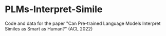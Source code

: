 # PLMs-Interpret-Simile
Code and data for the paper "Can Pre-trained Language Models Interpret Similes as Smart as Human?" (ACL 2022)
